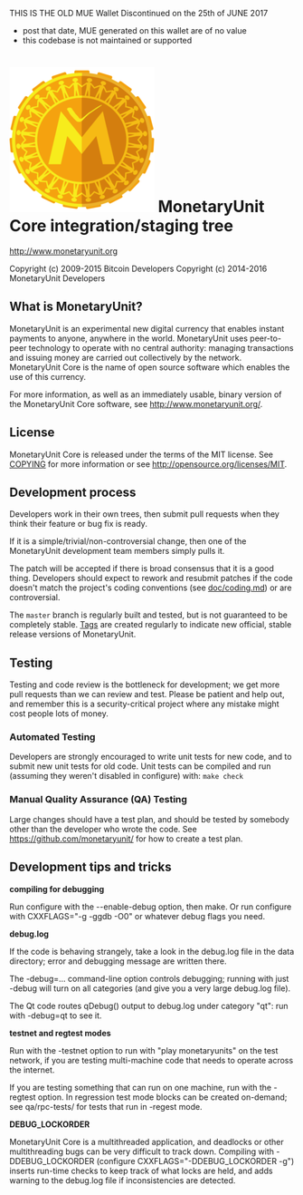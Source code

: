 
THIS IS THE OLD MUE Wallet Discontinued on the 25th of JUNE 2017
- post that date, MUE generated on this wallet are of no value
- this codebase is not maintained or supported




![MonetaryUnit](https://github.com/MonetaryUnit/MUE-Src/raw/master/share/pixmaps/monetaryunit256.png "MonetaryUnit")
MonetaryUnit Core integration/staging tree
=====================================

http://www.monetaryunit.org

Copyright (c) 2009-2015 Bitcoin Developers
Copyright (c) 2014-2016 MonetaryUnit Developers

What is MonetaryUnit?
----------------

MonetaryUnit is an experimental new digital currency that enables instant payments to
anyone, anywhere in the world. MonetaryUnit uses peer-to-peer technology to operate
with no central authority: managing transactions and issuing money are carried
out collectively by the network. MonetaryUnit Core is the name of open source
software which enables the use of this currency.

For more information, as well as an immediately usable, binary version of
the MonetaryUnit Core software, see http://www.monetaryunit.org/.

License
-------

MonetaryUnit Core is released under the terms of the MIT license. See [COPYING](COPYING) for more
information or see http://opensource.org/licenses/MIT.

Development process
-------------------

Developers work in their own trees, then submit pull requests when they think
their feature or bug fix is ready.

If it is a simple/trivial/non-controversial change, then one of the MonetaryUnit
development team members simply pulls it.

The patch will be accepted if there is broad consensus that it is a good thing.
Developers should expect to rework and resubmit patches if the code doesn't
match the project's coding conventions (see [doc/coding.md](doc/coding.md)) or are
controversial.

The `master` branch is regularly built and tested, but is not guaranteed to be
completely stable. [Tags](https://github.com/monetaryunit/MUE-Src/tags) are created
regularly to indicate new official, stable release versions of MonetaryUnit.

Testing
-------

Testing and code review is the bottleneck for development; we get more pull
requests than we can review and test. Please be patient and help out, and
remember this is a security-critical project where any mistake might cost people
lots of money.

### Automated Testing

Developers are strongly encouraged to write unit tests for new code, and to
submit new unit tests for old code. Unit tests can be compiled and run (assuming they weren't disabled in configure) with: `make check`


### Manual Quality Assurance (QA) Testing

Large changes should have a test plan, and should be tested by somebody other
than the developer who wrote the code.
See https://github.com/monetaryunit/ for how to create a test plan.


Development tips and tricks
---------------------------

**compiling for debugging**

Run configure with the --enable-debug option, then make. Or run configure with
CXXFLAGS="-g -ggdb -O0" or whatever debug flags you need.

**debug.log**

If the code is behaving strangely, take a look in the debug.log file in the data directory;
error and debugging message are written there.

The -debug=... command-line option controls debugging; running with just -debug will turn
on all categories (and give you a very large debug.log file).

The Qt code routes qDebug() output to debug.log under category "qt": run with -debug=qt
to see it.

**testnet and regtest modes**

Run with the -testnet option to run with "play monetaryunits" on the test network, if you
are testing multi-machine code that needs to operate across the internet.

If you are testing something that can run on one machine, run with the -regtest option.
In regression test mode blocks can be created on-demand; see qa/rpc-tests/ for tests
that run in -regest mode.

**DEBUG_LOCKORDER**

MonetaryUnit Core is a multithreaded application, and deadlocks or other multithreading bugs
can be very difficult to track down. Compiling with -DDEBUG_LOCKORDER (configure
CXXFLAGS="-DDEBUG_LOCKORDER -g") inserts run-time checks to keep track of what locks
are held, and adds warning to the debug.log file if inconsistencies are detected.
